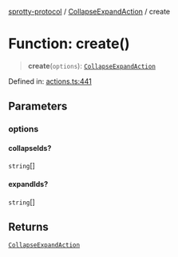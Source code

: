 
[sprotty-protocol](../globals) / [CollapseExpandAction](../Namespace.CollapseExpandAction) / create

# Function: create()

> **create**(`options`): [`CollapseExpandAction`](../Interface.CollapseExpandAction)

Defined in: [actions.ts:441](https://github.com/eclipse-sprotty/sprotty/blob/f9b2433481cc27a1ac0c92d525a92039ae7f6c76/packages/sprotty-protocol/src/actions.ts#L441)

## Parameters

### options

#### collapseIds?

`string`[]

#### expandIds?

`string`[]

## Returns

[`CollapseExpandAction`](../Interface.CollapseExpandAction)
